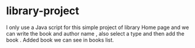 # library-project
 I only use a Java script for this simple project of library Home page and we can write the book  and author name , also select a type  and then add the book . Added book we can see in books  list.  

